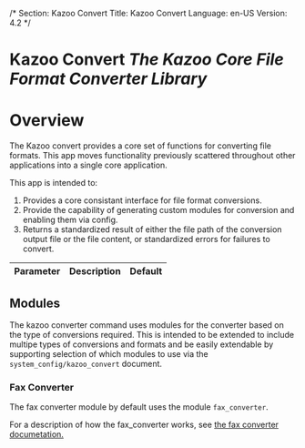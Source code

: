 /*
Section: Kazoo Convert
Title: Kazoo Convert
Language: en-US
Version: 4.2
*/

# Kazoo Convert *The Kazoo Core File Format Converter Library*

# Overview
The Kazoo convert provides a core set of functions for converting file formats. This app moves functionality previously scattered throughout other applications into a single core application.

This app is intended to:
1. Provides a core consistant interface for file format conversions.
1. Provide the capability of generating custom modules for conversion and enabling them via config.
1. Returns a standardized result of either the file path of the conversion output file or the file content, or standardized errors for failures to convert.

| Parameter | Description | Default |
|--- |--- |--- |

## Modules
The kazoo converter command uses modules for the converter based on the type of conversions required. This is intended to be extended to include multipe types of conversions and formats and be easily extendable by supporting selection of which modules to use via the `system_config/kazoo_convert` document.

### Fax Converter
The fax converter module by default uses the module `fax_converter`.

For a description of how the fax_converter works, see [the fax converter documetation.](fax_converter.md)
